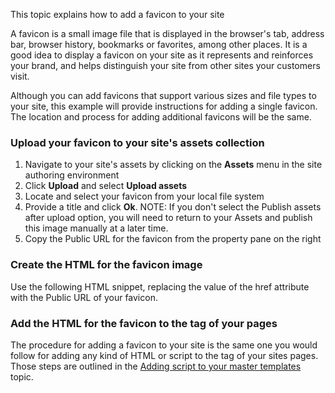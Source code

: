 This topic explains how to add a favicon to your site

A favicon is a small image file that is displayed in the browser's tab, address bar, browser history, bookmarks or favorites, among other places. It is a good idea to display a favicon on your site as it represents and reinforces your brand, and helps distinguish your site from other sites your customers visit. 

Although you can add favicons that support various sizes and file types to your site, this example will provide instructions for adding a single favicon. The location and process for adding additional favicons  will be the same. 



### Upload your favicon to your site's assets collection

1. Navigate to your site's assets by clicking on the **Assets** menu in the site authoring environment
2. Click **Upload** and select **Upload assets**
3. Locate and select your favicon from your local file system
4. Provide a title and click **Ok**. NOTE: If you don't select the Publish assets after upload option, you will need to return to your Assets and publish this image manually at a later time. 
5. Copy the Public URL for the favicon from the property pane on the right



### Create the HTML for the favicon image

Use the following HTML snippet, replacing the value of the href attribute with the Public URL of your favicon. <link rel="shortcut icon" href="Public_URL_for_your_favicon" />



### Add the HTML for the favicon to the <head> tag of your pages

The procedure for adding a favicon to your site is the same one you would follow for adding any kind of HTML or script to the <head> tag of your sites pages. Those steps are outlined in the [Adding script to your master templates](http://) topic. 

 

 

 

 